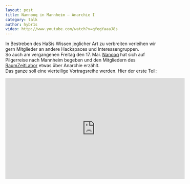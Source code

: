 ```yaml
---
layout: post
title: Nannooq in Mannheim – Anarchie I
category: talk
author: hybr1s
video: http://www.youtube.com/watch?v=qfegYaaaJ8s
---
```

In Bestreben des HaSis Wissen jeglicher Art zu verbreiten verleihen wir gern Mitglieder an andere Hackspaces und Interessengruppen.  
So auch am vergangenen Freitag den 17. Mai. [Nanooq](http://hasi.it/wiki/Benutzer:Nanooq) hat sich auf Pilgerreise nach Mannheim begeben und den Mitgliedern des [RaumZeitLabor](https://raumzeitlabor.de//) etwas über Anarchie erzählt.  
Das ganze soll eine vierteilige Vortragsreihe werden. Hier der erste Teil:

<!-- break -->

<iframe width="560" height="315" src="http://www.youtube-nocookie.com/embed/qfegYaaaJ8s?html5=1&rel=0" frameborder="0" allowfullscreen></iframe>
